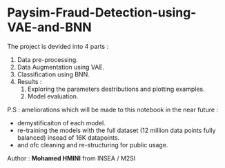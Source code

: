 # Paysim-Fraud-Detection-using-VAE-and-BNN
The project is devided into 4 parts : 

1. Data pre-processing.
2. Data Augmentation using VAE.
3. Classification using BNN.
4. Results : 
    1. Exploring the parameters destributions and plotting examples.
    2. Model evaluation.
    
P.S : ameliorations which will be made to this notebook in the near future :
- demystificaiton of each model.
- re-training the models with the full dataset (12 million data points fully balanced) insead of 16K datapoints.
- and ofc cleaning and re-structuring for public usage.

Author : **Mohamed HMINI** from INSEA / M2SI
